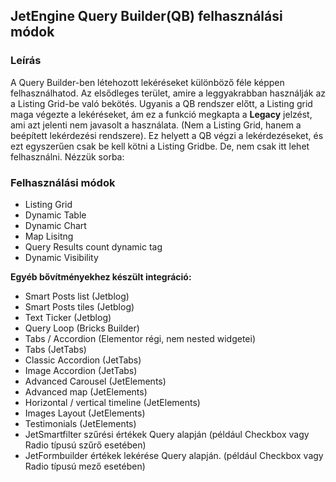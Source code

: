 ## JetEngine Query Builder(QB) felhasználási módok

### Leírás

A Query Builder-ben létehozott lekéréseket különböző féle képpen felhasználhatod. Az elsődleges terület, amire a leggyakrabban használják az a Listing Grid-be való bekötés. Ugyanis a QB rendszer előtt, a Listing grid maga végezte a lekéréseket, ám ez a funkció megkapta a **Legacy** jelzést, 
ami azt jelenti nem javasolt a használata. (Nem a Listing Grid, hanem a beépített lekérdezési rendszere). Ez helyett a QB végzi a lekérdezéseket, és ezt egyszerűen csak be kell kötni a Listing Gridbe. De, nem csak itt lehet felhasználni. Nézzük sorba:

### Felhasználási módok

* Listing Grid
* Dynamic Table
* Dynamic Chart
* Map Lisitng
* Query Results count dynamic tag
* Dynamic Visibility

**Egyéb bővítményekhez készült integráció:**

* Smart Posts list (Jetblog)
* Smart Posts tiles (Jetblog)
* Text Ticker (Jetblog)
* Query Loop (Bricks Builder)
* Tabs / Accordion (Elementor régi, nem nested widgetei)
* Tabs (JetTabs)
* Classic Accordion (JetTabs)
* Image Accordion (JetTabs)
* Advanced Carousel (JetElements)
* Advanced map (JetElements)
* Horizontal / vertical timeline (JetElements)
* Images Layout (JetElements)
* Testimonials (JetElements)
* JetSmartfilter szűrési értékek Query alapján  (például Checkbox vagy Radio típusú szűrő esetében)
* JetFormbuilder értékek lekérése Query alapján. (például Checkbox vagy Radio típusú mező esetében)
